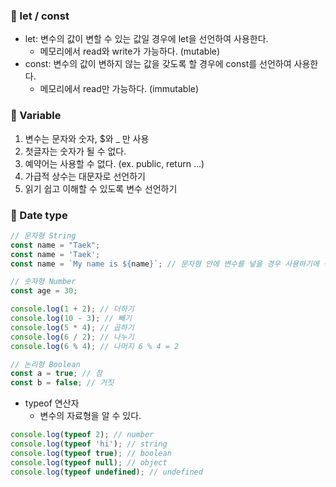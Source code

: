 ### __📑 let / const__

* let: 변수의 값이 변할 수 있는 값일 경우에 let을 선언하여 사용한다.
    * 메모리에서 read와 write가 가능하다. (mutable) 
* const: 변수의 값이 변하지 않는 값을 갖도록 할 경우에 const를 선언하여 사용한다.
    * 메모리에서 read만 가능하다. (immutable)

### __📑 Variable__

1. 변수는 문자와 숫자, $와 _ 만 사용
2. 첫글자는 숫자가 될 수 없다.
3. 예약어는 사용할 수 없다. (ex. public, return ...)
4. 가급적 상수는 대문자로 선언하기
5. 읽기 쉽고 이해할 수 있도록 변수 선언하기

### __📑 Date type__

```javascript
// 문자형 String
const name = "Taek";
const name = 'Taek'; 
const name = `My name is ${name}`; // 문자형 안에 변수를 넣을 경우 사용하기에 적합하다.
```

```javascript
// 숫자형 Number
const age = 30;

console.log(1 + 2); // 더하기
console.log(10 - 3); // 빼기
console.log(5 * 4); // 곱하기
console.log(6 / 2); // 나누기
console.log(6 % 4); // 나머지 6 % 4 = 2
```

```javascript
// 논리형 Boolean
const a = true; // 참
const b = false; // 거짓
```

* typeof 연산자
   * 변수의 자료형을 알 수 있다.

```javascript
console.log(typeof 2); // number
console.log(typeof 'hi'); // string
console.log(typeof true); // boolean
console.log(typeof null); // object
console.log(typeof undefined); // undefined
```
